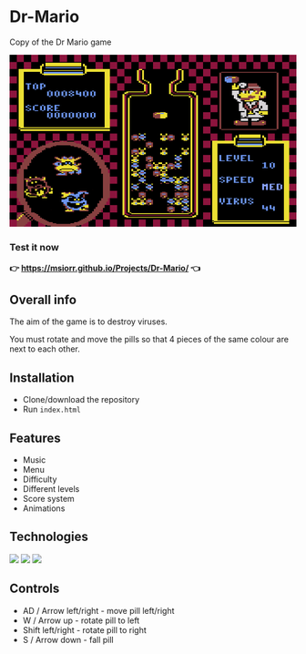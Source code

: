 # Dr-Mario
Copy of the Dr Mario game

![look](img/look.png)

### Test it now 
**👉 https://msiorr.github.io/Projects/Dr-Mario/ 👈**


##  Overall info

The aim of the game is to destroy viruses. 

You must rotate and move the pills so that 4 pieces of the same colour are next to each other.

## Installation

 - Clone/download the repository
 - Run `index.html`
    

## Features

- Music
- Menu
- Difficulty
- Different levels
- Score system
- Animations

## Technologies

<p>
 <img src="https://img.shields.io/badge/JavaScript-F7DF1E?logo=JavaScript&logoColor=black&style=for-the-badge" /> 
 <img src="https://img.shields.io/badge/HTML5-E34F26?logo=HTML5&logoColor=white&style=for-the-badge" /> 
 <img src="https://img.shields.io/badge/CSS3-1572B6?logo=CSS3&logoColor=white&style=for-the-badge" />  
</p>


## Controls

- AD / Arrow left/right - move pill left/right
- W / Arrow up - rotate pill to left
- Shift left/right - rotate pill to right
- S / Arrow down - fall pill

